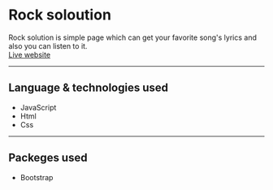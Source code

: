 # **Rock soloution**

Rock solution is simple page which can get your favorite song's lyrics and also you can listen to it.
<br />
[Live website](https://irtiza1999.github.io/rock-soloution/)

---

## **Language & technologies used**

* JavaScript
* Html
* Css
---

## **Packeges used**

* Bootstrap

